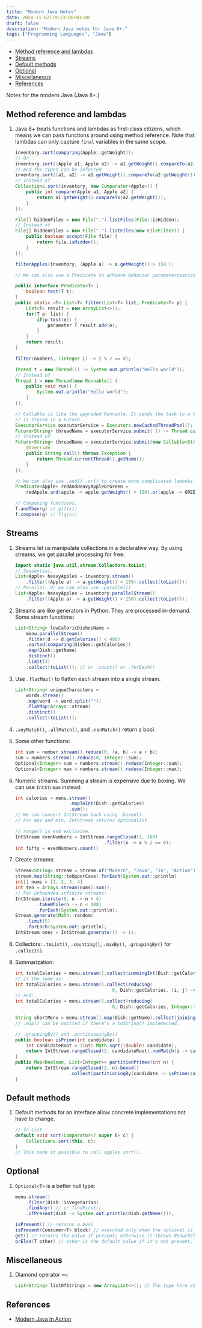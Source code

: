 ```yaml
---
title: "Modern Java Notes"
date: 2020-11-02T19:23:08+01:00
draft: false
description: "Modern Java notes for Java 8+."
tags: ["Programming Languages", "Java"]
---
```


* [Method reference and lambdas](#method-reference-and-lambdas)
* [Streams](#streams)
* [Default methods](#default-methods)
* [Optional](#optional)
* [Miscellaneous](#miscellaneous)
* [References](#references)

Notes for the modern Java (Java 8+.)

## Method reference and lambdas

1. Java 8+ treats functions and lambdas as first-class citizens, which means we can pass functions around using method reference. Note that lambdas can only capture `final` variables in the same scope.

    ```java
    inventory.sort(comparing(Apple::getWeight));
    // Or
    inventory.sort((Apple a1, Apple a2) -> a1.getWeight().compareTo(a2.getWeight()));
    // And the types can be inferred
    inventory.sort((a1, a2) -> a1.getWeight().compareTo(a2.getWeight()));
    // Instead of
    Collections.sort(inventory, new Comparator<Apple>() {
        public int compare(Apple a1, Apple a2) {
            return a1.getWeight().compareTo(a2.getWeight());
        }
    });

    File[] hiddenFiles = new File(".").listFiles(File::isHidden);
    // Instead of
    File[] hiddenFiles = new File(".").listFiles(new FileFilter() {
        public boolean accept(File file) {
            return file.isHidden();
        }
    });

    filterApples(inventory, (Apple a) -> a.getWeight() > 150 );

    // We can also use a Predicate to achieve behavior parameterization.

    public interface Predicate<T> {
        boolean test(T t);
    }
    public static <T> List<T> filter(List<T> list, Predicate<T> p) {
        List<T> result = new ArrayList<>();
        for(T e: list) {
            if(p.test(e)) {
                parameter T result.add(e);
            }
        }
        return result;
    }

    filter(numbers, (Integer i) -> i % 2 == 0);

    Thread t = new Thread(() -> System.out.println("Hello world"));
    // Instead of
    Thread t = new Thread(new Runnable() {
        public void run() {
            System.out.println("Hello world");
        }
    });

    // Callable is like the upgraded Runnable. It sends the task to a tread pool and the result
    // is stored in a Future.
    ExecutorService executorService = Executors.newCachedThreadPool();
    Future<String> threadName = executorService.submit( () -> Thread.currentThread().getName());
    // Instead of
    Future<String> threadName = executorService.submit(new Callable<String>() {
        @Override
        public String call() throws Exception {
            return Thread.currentThread().getName();
        }
    });

    // We can also use .and() .or() to create more complicated lambdas.
    Predicate<Apple> redAndHeavyAppleOrGreen =
        redApple.and(apple -> apple.getWeight() > 150).or(apple -> GREEN.equals(apple.getColor()));

    // Composing functions.
    f.andThen(g) // g(f(x))
    f.compose(g) // f(g(x))
    ```

## Streams

1. Streams let us manipulate collections in a declarative way. By using streams, we get parallel processing for free.

    ```java
    import static java.util.stream.Collectors.toList;
    // Sequential.
    List<Apple> heavyApples = inventory.stream()
        .filter((Apple a) -> a.getWeight() > 150).collect(toList());
    // Parallel. Or we can also use .parallel().
    List<Apple> heavyApples = inventory.parallelStream()
        .filter((Apple a) -> a.getWeight() > 150).collect(toList());
    ```

2. Streams are like generators in Python. They are processed in-demand. Some stream functions:

    ```java
    List<String> lowCaloricDishesName =
        menu.parallelStream()
        .filter(d -> d.getCalories() < 400)
        .sorted(comparing(Dishes::getCalories))
        .map(Dish::getName)
        .distinct()
        .limit(3)
        .collect(toList()); // or .count() or .forEach()
    ```

3. Use `.flatMap()` to flatten each stream into a single stream.

    ```java
    List<String> uniqueCharacters =
        words.stream()
        .map(word -> word.split(""))
        .flatMap(Arrays::stream)
        .distinct()
        .collect(toList());
    ```

4. `.anyMatch()`, `.allMatch()`, and `.nonMatch()` return a bool.

5. Some other functions:

    ```java
    int sum = number.stream().reduce(0, (a, b) -> a + b);
    sum = numbers.stream().reduce(0, Integer::sum);
    Optional<Integer> sum = numbers.stream().reduce(Integer::sum);
    Optional<Integer> max = numbers.stream().reduce(Integer::max);
    ```

6. Numeric streams. Summing a stream is expensive due to boxing. We can use `IntStream` instead.

    ```java
    int calories = menu.stream()
                        .mapToInt(Dish::getCalories)
                        .sum();
    // We can convert IntStream back using .boxed().
    // For max and min, IntStream returns OptionalInt.

    // range() is end exclusive.
    IntStream evenNumbers = IntStream.rangeClosed(1, 100)
                                     .filter(x -> x % 2 == 0);
    int fifty = evenNumbers.count()
    ```

7. Create streams:

    ```java
    Stream<String> stream = Stream.of("Modern", "Java", "In", "Action");
    stream.map(String::toUpperCase).forEach(System.out::println)
    int[] nums = [1, 2, 3, 4]
    int ten = Arrays.stream(nums).sum();
    // For unbounded infinite streams:
    IntStream.iterate(0, n -> n + 4)
            .takeWhile(n -> n < 100)
            .forEach(System.out::println);
    Stream.generate(Math::random)
        .limit(5)
        .forEach(System.out::println);
    IntStream ones = IntStream.generate(() -> 1);
    ```

8. Collectors: `.toList()`, `.counting()`, `.maxBy()`, `.groupingBy()` for `.collect()`.

9. Summarization:

    ```java
    int totalCalories = menu.stream().collect(summingInt(Dish::getCalories); // or averagingInt(), summarizingInt().
    // is the same as:
    int totalCalories = menu.stream().collect(reducing(
                                        0, Dish::getCalories, (i, j) -> i + j));
    // and:
    int totalCalories = menu.stream().collect(reducing(
                                        0, Dish::getCalories, Integer::sum));

    String shortMenu = menu.stream().map(Dish::getName).collect(joining(", "));
    // .map() can be omitted if there's a toString() implemented.

    // .groupingBy() and .partitioningBy()
    public boolean isPrime(int candidate) {
        int candidateRoot = (int) Math.sqrt((double) candidate);
        return IntStream.rangeClosed(2, candidateRoot).nonMatch(i -> candidate % i == 0);
    }
    public Map<Boolean, List<Integer>> partitionPrimes(int n) {
        return IntStream.rangeClosed(2, n).boxed()
                        .collect(partitioningBy(candidate -> isPrime(candidate)));
    }
    ```

## Default methods

1. Default methods for an interface allow concrete implementations not have to change.

    ```java
    // In List
    default void sort(Comparator<? super E> c) {
        Collections.sort(this, c);
    }
    // This made it possible to call apples.sort().
    ```

## Optional

1. `Optional<T>` is a better null type:

    ```java
    menu.stream()
        .filter(Dish::isVegetarian)
        .findAny() // or findFirst()
        .ifPresent(dish -> System.out.println(dish.getName()));

    isPresent() // returns a bool
    isPresent(Consumer<T> block) // executed only when the optional is not null
    get() // returns the value if present; otherwise it throws NoSuchElementException
    orElse(T other) // other is the default value if it's not present.
    ```

## Miscellaneous

1. Diamond operator `<>`:

    ```java
    List<String> listOfStrings = new ArrayList<>(); // The type here will be inferred.
    ```

## References

* [Modern Java in Action](https://www.goodreads.com/book/show/46213396-modern-java-in-action?from_search=true&from_srp=true&qid=Sqwlop5UTf&rank=1)
